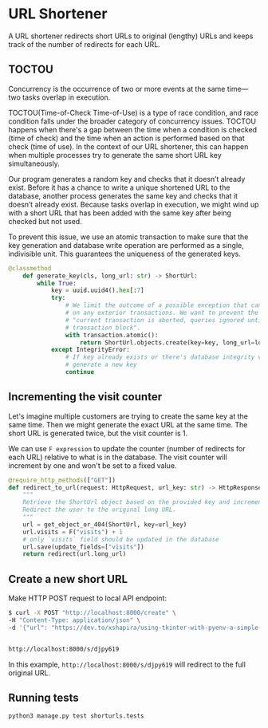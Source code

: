 # URL Shortener

A URL shortener redirects short URLs to original (lengthy) URLs and keeps track of the number of redirects for each URL.

## TOCTOU

Concurrency is the occurrence of two or more events at the same time—two tasks overlap in execution.

TOCTOU(Time-of-Check Time-of-Use) is a type of race condition, and race condition falls under the broader category of concurrency issues. TOCTOU happens when there's a gap between the time when a condition is checked (time of check) and the time when an action is performed based on that check (time of use). In the context of our URL shortener, this can happen when multiple processes try to generate the same short URL key simultaneously.

Our program generates a random key and checks that it doesn’t already exist. Before it has a chance to write a unique shortened URL to the database, another process generates the same key and checks that it doesn’t already exist. Because tasks overlap in execution, we might wind up with a short URL that has been added with the same key after being checked but not used.

To prevent this issue, we use an atomic transaction to make sure that the key generation and database write operation are performed as a single, indivisible unit. This guarantees the uniqueness of the generated keys.

```python
@classmethod
    def generate_key(cls, long_url: str) -> ShortUrl:
        while True:
            key = uuid.uuid4().hex[:7]
            try:
                # We limit the outcome of a possible exception that can have
                # on any exterior transactions. We want to prevent the error:
                # "current transaction is aborted, queries ignored until end of
                # transaction block".
                with transaction.atomic():
                    return ShortUrl.objects.create(key=key, long_url=long_url)
            except IntegrityError:
                # If key already exists or there's database integrity violation,
                # generate a new key
                continue
```

## Incrementing the visit counter

Let's imagine multiple customers are trying to create the same key at the same time. Then we might generate the exact URL at the same time. The short URL is generated twice, but the visit counter is 1.

We can use `F expression` to update the counter (number of redirects for each URL) relative to what is in the database. The visit counter will increment by one and won't be set to a fixed value.

```python
@require_http_methods(["GET"])
def redirect_to_url(request: HttpRequest, url_key: str) -> HttpResponseRedirect:
    """
    Retrieve the ShortUrl object based on the provided key and increment its visit counter.
    Redirect the user to the original long URL.
    """
    url = get_object_or_404(ShortUrl, key=url_key)
    url.visits = F("visits") + 1
    # only `visits` field should be updated in the database
    url.save(update_fields=["visits"])
    return redirect(url.long_url)
```

## Create a new short URL

Make HTTP POST request to local API endpoint:

```bash
$ curl -X POST "http://localhost:8000/create" \
-H "Content-Type: application/json" \
-d '{"url": "https://dev.to/xshapira/using-tkinter-with-pyenv-a-simple-two-step-guide-hh5"}'


http://localhost:8000/s/djpy619
```

In this example, `http://localhost:8000/s/djpy619` will redirect to the full original URL.

## Running tests

```python
python3 manage.py test shorturls.tests
```
